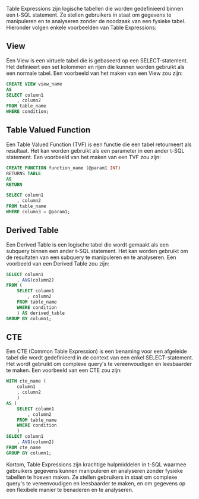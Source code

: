Table Expressions zijn logische tabellen die worden gedefinieerd binnen een t-SQL statement. Ze stellen gebruikers in staat om gegevens te manipuleren en te analyseren zonder de noodzaak van een fysieke tabel. Hieronder volgen enkele voorbeelden van Table Expressions:

## View

Een View is een virtuele tabel die is gebaseerd op een SELECT-statement. Het definieert een set kolommen en rijen die kunnen worden gebruikt als een normale tabel. Een voorbeeld van het maken van een View zou zijn:

```sql
CREATE VIEW view_name
AS
SELECT column1
	, column2
FROM table_name
WHERE condition;

```

## Table Valued Function

Een Table Valued Function (TVF) is een functie die een tabel retourneert als resultaat. Het kan worden gebruikt als een parameter in een ander t-SQL statement. Een voorbeeld van het maken van een TVF zou zijn:

```sql
CREATE FUNCTION function_name (@param1 INT)
RETURNS TABLE
AS
RETURN

SELECT column1
	, column2
FROM table_name
WHERE column3 = @param1;

```

## Derived Table

Een Derived Table is een logische tabel die wordt gemaakt als een subquery binnen een ander t-SQL statement. Het kan worden gebruikt om de resultaten van een subquery te manipuleren en te analyseren. Een voorbeeld van een Derived Table zou zijn:

```sql
SELECT column1
	, AVG(column2)
FROM (
	SELECT column1
		, column2
	FROM table_name
	WHERE condition
	) AS derived_table
GROUP BY column1;

```

## CTE

Een CTE (Common Table Expression) is een benaming voor een afgeleide tabel die wordt gedefinieerd in de context van een enkel SELECT-statement. Het wordt gebruikt om complexe query's te vereenvoudigen en leesbaarder te maken. Een voorbeeld van een CTE zou zijn:

```sql
WITH cte_name (
	column1
	, column2
	)
AS (
	SELECT column1
		, column2
	FROM table_name
	WHERE condition
	)
SELECT column1
	, AVG(column2)
FROM cte_name
GROUP BY column1;
```

Kortom, Table Expressions zijn krachtige hulpmiddelen in t-SQL waarmee gebruikers gegevens kunnen manipuleren en analyseren zonder fysieke tabellen te hoeven maken. Ze stellen gebruikers in staat om complexe query's te vereenvoudigen en leesbaarder te maken, en om gegevens op een flexibele manier te benaderen en te analyseren.
